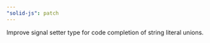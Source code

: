 ```yaml
---
"solid-js": patch
---
```


Improve signal setter type for code completion of string literal unions.
